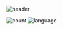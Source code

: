 ![header](https://capsule-render.vercel.app/api?type=Waving&color=timeAuto&height=300&section=header&text=I\'m%20DesnLee&animation=fadeIn)

![count](https://github-readme-stats.vercel.app/api?username=desnlee&count_private=true&include_all_commits=true&line_height=40&show_icons=true&border_radius=10&theme=vue-dark)
![language](https://github-readme-stats.vercel.app/api/top-langs/?username=desnlee&theme=vue-dark&langs_count=3&hide=css&border_radius=10)
